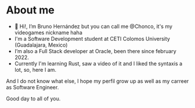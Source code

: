 # About me

- 👋 Hi!, I’m Bruno Hernández but you can call me @Chonco, it's my videogames nickname haha
- I'm a Software Development student at CETI Colomos University (Guadalajara, Mexico)
- I’m also a Full Stack developer at Oracle, been there since february 2022.
- Currently I'm learning Rust, saw a video of it and I liked the syntaxis a lot, so, here I am.

And I do not know what else, I hope my perfil grow up as well as my carreer as Software Engineer.

Good day to all of you.

<!---
Chonco/Chonco is a ✨ special ✨ repository because its `README.md` (this file) appears on your GitHub profile.
You can click the Preview link to take a look at your changes.
--->
